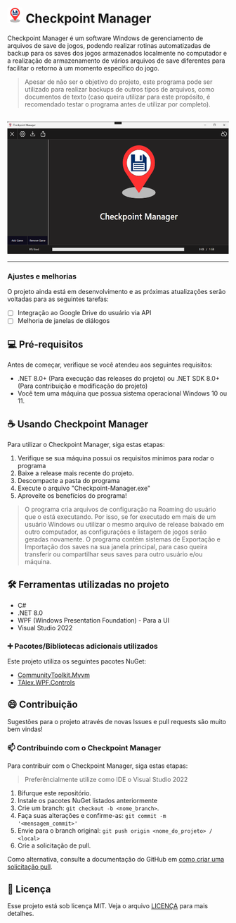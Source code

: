 # <img height="35" width="35" src="Assets/app_icon.png" alt=""> Checkpoint Manager

Checkpoint Manager é um software Windows de gerenciamento de arquivos de save de jogos, podendo realizar rotinas automatizadas de backup para os saves dos jogos armazenados localmente no computador e a realização de armazenamento de vários arquivos de save diferentes para facilitar o retorno à um momento específico do jogo.
> Apesar de não ser o objetivo do projeto, este programa pode ser utilizado para realizar backups de outros tipos de arquivos, como documentos de texto (caso queira utilizar para este propósito, é recomendado testar o programa antes de utilizar por completo).

<br>

<img height="300" src="repo-assets/app-image.png" alt="">

<hr>

### Ajustes e melhorias

O projeto ainda está em desenvolvimento e as próximas atualizações serão voltadas para as seguintes tarefas:

- [ ] Integração ao Google Drive do usuário via API
- [ ] Melhoria de janelas de diálogos

## 💻 Pré-requisitos

Antes de começar, verifique se você atendeu aos seguintes requisitos:

- .NET 8.0+ (Para execução das releases do projeto) ou .NET SDK 8.0+ (Para contribuição e modificação do projeto)
- Você tem uma máquina que possua sistema operacional Windows 10 ou 11.

## ☕ Usando Checkpoint Manager

Para utilizar o Checkpoint Manager, siga estas etapas:

1. Verifique se sua máquina possui os requisitos minimos para rodar o programa
2. Baixe a release mais recente do projeto.
3. Descompacte a pasta do programa
4. Execute o arquivo "Checkpoint-Manager.exe"
5. Aproveite os benefícios do programa!

> O programa cria arquivos de configuração na Roaming do usuário que o está executando. Por isso, se for executado em mais de um usuário Windows ou utilizar o mesmo arquivo de release baixado em outro computador, as configurações e listagem de jogos serão geradas novamente.
> O programa contém sistemas de Exportação e Importação dos saves na sua janela principal, para caso queira transferir ou compartilhar seus saves para outro usuário e/ou máquina.

## 🛠️ Ferramentas utilizadas no projeto

- C#
- .NET 8.0
- WPF (Windows Presentation Foundation) - Para a UI
- Visual Studio 2022

### ➕ Pacotes/Bibliotecas adicionais utilizados

Este projeto utiliza os seguintes pacotes NuGet:
- [CommunityToolkit.Mvvm](https://www.nuget.org/packages/CommunityToolkit.Mvvm)
- [TAlex.WPF.Controls](https://www.nuget.org/packages/TAlex.WPF.Controls)

## 😄 Contribuição

Sugestões para o projeto através de novas Issues e pull requests são muito bem vindas! 

### 📫 Contribuindo com o Checkpoint Manager

Para contribuir com o Checkpoint Manager, siga estas etapas:

> Preferêncialmente utilize como IDE o Visual Studio 2022

1. Bifurque este repositório.
2. Instale os pacotes NuGet listados anteriormente
3. Crie um branch: `git checkout -b <nome_branch>`.
4. Faça suas alterações e confirme-as: `git commit -m '<mensagem_commit>'`
5. Envie para o branch original: `git push origin <nome_do_projeto> / <local>`
6. Crie a solicitação de pull.

Como alternativa, consulte a documentação do GitHub em [como criar uma solicitação pull](https://help.github.com/en/github/collaborating-with-issues-and-pull-requests/creating-a-pull-request).

## 📝 Licença

Esse projeto está sob licença MIT. Veja o arquivo [LICENÇA](LICENSE.md) para mais detalhes.

